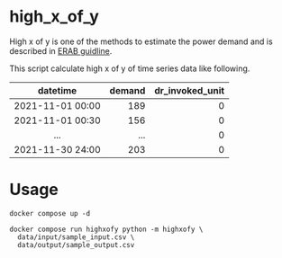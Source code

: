 # high_x_of_y

High x of y is one of the methods to estimate the power demand and is described in [ERAB guidline](https://www.meti.go.jp/press/2020/06/20200601001/20200601001-1.pdf).

This script calculate high x of y of time series data like following.

| datetime         | demand | dr_invoked_unit |
|:----------------:|-------:|----------------:|
| 2021-11-01 00:00 |    189 |               0 |
| 2021-11-01 00:30 |    156 |               0 |
| ...              |    ... |               0 |
| 2021-11-30 24:00 |    203 |               0 |

# Usage

```
docker compose up -d
```

```
docker compose run highxofy python -m highxofy \
  data/input/sample_input.csv \
  data/output/sample_output.csv
```
